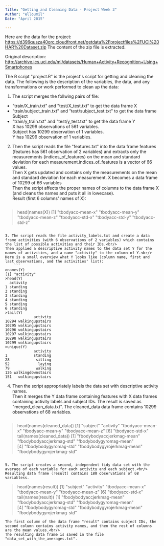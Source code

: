```yaml
---
Title: "Getting and Cleaning Data - Project Week 3"
Author: "elloumil"
Date: "April 2015"

---
```


Here are the data for the project: 
https://d396qusza40orc.cloudfront.net/getdata%2Fprojectfiles%2FUCI%20HAR%20Dataset.zip
The content of the zip file is extracted.

Original description: http://archive.ics.uci.edu/ml/datasets/Human+Activity+Recognition+Using+Smartphones

The R script "project.R" is the project's script for getting and cleaning the data. The following is the description of  the variables, the data, and any transformations or work performed to clean up the data:

1. The script merges the follwing pairs of file:

  - "train/X_train.txt" and "test/X_test.txt" to get the data frame X
  - "train/subject_train.txt" and "test/subject_test.txt" to get the data frame Subject
  - "train/y_train.txt" and "test/y_test.txt" to get the data frame Y<br/>
  X has 10299 observations of 561 variables.<br/>
  Subject has 10299 observation of 1 variables.<br/>
  Y has 10299 observation of 1 variables.<br/>

2. Then the script reads the file "features.txt" into the data frame features (features has 561 observation of 2 variables) and extracts only the measurements (indices_of_features) on the mean and standard deviation for each measurement.indices_of_features is a vector of 66 values.<br/>
Then X gets updated and contains only the measurements on the mean and standard deviation for each measurement. X becomes a data frame of 10299 of 66 variables<br/>
Then the script affects the proper names of columns to the data frame X (and cleans the names and puts it all in lowecase).<br/>
  Result (first 6 columns' names of X):
    ```
>head(names(X))
[1] "tbodyacc-mean-x" "tbodyacc-mean-y" "tbodyacc-mean-z" "tbodyacc-std-x"  "tbodyacc-std-y"  "tbodyacc-std-z" 
```

3. The script reads the file activity_labels.txt and create a data frame activities (with 6 observations of 2 variables) which contains the list of possible activities and their IDs.<br/>
Then applied a descriptive activity names to the data set Y for the names of activities, and a name "activity" to the column of Y.<br/>
Here is a small overview what Y looks like (column name, first and last observations, and the activities' list):
    ```
>names(Y)
[1] "activity"
>head(Y)
  activity
1 standing
2 standing
3 standing
4 standing
5 standing
6 standing
>tail(Y)
             activity
10294 walkingupstairs
10295 walkingupstairs
10296 walkingupstairs
10297 walkingupstairs
10298 walkingupstairs
10299 walkingupstairs
>unique(Y)
             activity
1            standing
28            sitting
52             laying
79            walking
126 walkingdownstairs
151   walkingupstairs
```

4. Then the script appropriately labels the data set with descriptive activity names.<br/>
Then it merges the Y data frame containing features with X data frames containing activity labels and subject IDs. The result is saved as "merged_clean_data.txt". The cleaned_data data frame comtains 10299 observations of 68 variables.
    ```
>head(names(cleaned_data))
[1] "subject"         "activity"        "tbodyacc-mean-x" "tbodyacc-mean-y" "tbodyacc-mean-z"
[6] "tbodyacc-std-x" 
>tail(names(cleaned_data))
[1] "fbodybodyaccjerkmag-mean"  "fbodybodyaccjerkmag-std"   "fbodybodygyromag-mean"    
[4] "fbodybodygyromag-std"      "fbodybodygyrojerkmag-mean" "fbodybodygyrojerkmag-std"
```

5. The script creates a second, independent tidy data set with the average of each variable for each activity and each subject.<br/>
Resulting data frame (result) contains 180 observations of 68 variabless.
```
>head(names(result))
[1] "subject"         "activity"        "tbodyacc-mean-x" "tbodyacc-mean-y" "tbodyacc-mean-z"
[6] "tbodyacc-std-x" 
>tail(names(result))
[1] "fbodybodyaccjerkmag-mean"  "fbodybodyaccjerkmag-std"   "fbodybodygyromag-mean"    
[4] "fbodybodygyromag-std"      "fbodybodygyrojerkmag-mean" "fbodybodygyrojerkmag-std"
```
The first column of the data frame "result" contains subject IDs, the second column contains activity names, and then the rest of columns are the mean values.<br/>
The resulting data frame is saved in the file "data_set_with_the_averages.txt".